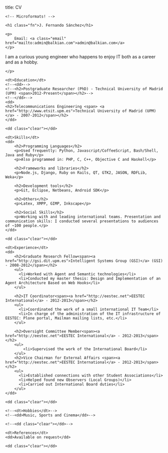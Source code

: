 title:  CV


<link rel="stylesheet" media="only screen and (min-width: 0px) and (max-width: 599)" href="/theme/css/cv-xs.css">
<link rel="stylesheet" media="only screen and (min-width: 600px) and (max-width: 1200px)" href="/theme/css/cv-medium.css">
<link rel="stylesheet" media="only screen and (min-width: 1200px)" href="/theme/css/cv-desktop.css">
<div id="post">

<div id="contact-info" class="vcard">

    <!-- Microformats! -->

    <h1 class="fn">J. Fernando Sánchez</h1>

    <p>
        Email: <a class="email" href="mailto:admin@balkian.com">admin@balkian.com</a>
    </p>
</div>
            
<div id="objective">
    <p>
      I am a curious young engineer who happens to enjoy IT both as a career and as a hobby.

    </p>
</div>

<div class="clear"></div>

<dl>
    <dd class="clear"></dd>
    
    <dt>Education</dt>
    <!--<dd>-->
    <!--<h2>Postgraduate Researcher (PhD) - Technical University of Madrid (UPM) <span>2012-Present</span></h2>-->
    <!--</dd>-->
    <dd>
    <h2>Telecommunications Engineering <span> <a href="http://www.etsit.upm.es">Technical University of Madrid (UPM)</a> - 2007-2012</span></h2>
    </dd>
    
    <dd class="clear"></dd>
    
    <dt>Skills</dt>
    <dd>
        <h2>Programming Languages</h2>
        <p>Used frequently: Python, Javascript/CoffeeScript, Bash/Shell, Java and Ruby</p>
        <p>Also programmed in: PHP, C, C++, Objective C and Haskell</p>
        
        <h2>Frameworks and libraries</h2>
        <p>Node.js, Django, Ruby on Rails, QT, GTK2, JASON, RDFLib, Weka</p>

        <h2>Development tools</h2>
        <p>Git, Eclipse, Netbeans, Android SDK</p>

        <h2>Others</h2>
        <p>Latex, XMPP, GIMP, Inkscape</p>

        <h2>Social Skills</h2>
        <p>Working with and leading international teams. Presentation and communication skills: I conducted several presentations to audiences of ~100 people.</p>
    </dd>
    
    <dd class="clear"></dd>
    
    <dt>Experience</dt>
    <dd>
        <h2>Graduate Research Fellow<span><a href="http://gsi.dit.upm.es">Intelligent Systems Group (GSI)</a> (GSI) - 2008-2012</span></h2>
        <ul>
          <li>Worked with Agent and Semantic technologies</li>
          <li>Conducted my master thesis: Design and Implementation of an Agent Architecture Based on Web Hooks</li>
        </ul>

        <h2>IT Coordinator<span><a href="http://eestec.net">EESTEC International</a> - 2012-2013</span></h2>
        <ul>
          <li>Coordinated the work of a small international IT Team</li>
          <li>In charge of the administration of the IT infrastructure of EESTEC: Plone portal, Mailman mailing lists, etc.</li>
        </ul>
        
        <h2>Oversight Committee Member<span><a href="http://eestec.net">EESTEC International</a> - 2012-2013</span></h2>
        <ul>
            <li>Supervised the work of the International Board</li>
        </ul>
        <h2>Vice Chairman for External Affairs <span><a href="http://eestec.net">EESTEC International</a> - 2012-2013</span></h2>
        <ul>
          <li>Established connections with other Student Associations</li>
          <li>Helped found new Observers (Local Groups)</li>
          <li>Carried out International Board duties</li>
        </ul> 
    </dd>
    
    <dd class="clear"></dd>
    
    <!--<dt>Hobbies</dt>-->
    <!--<dd>Music, Sports and Cinema</dd>-->
    
    <!--<dd class="clear"></dd>-->
    
    <dt>References</dt>
    <dd>Available on request</dd>
    
    <dd class="clear"></dd>
</dl>

<div class="clear"></div>
</div>
